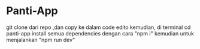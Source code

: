 # Panti-App
git clone dari repo ,dan copy ke dalam code edito
kemudian, di terminal cd panti-app
install semua dependencies dengan cara "npm i"
kemudian untuk menjalankan "npm run dev"
